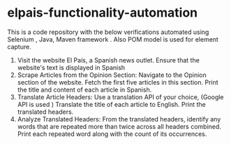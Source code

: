 # elpais-functionality-automation
This is a code repository with the below verifications automated using Selenium , Java,  Maven framework . Also POM model is used for element capture. 

1. Visit the website El País, a Spanish news outlet.
Ensure that the website's text is displayed in Spanish 
2. Scrape Articles from the Opinion Section:
Navigate to the Opinion section of the website.
Fetch the first five articles in this section.
Print the title and content of each article in Spanish.
4. Translate Article Headers:
Use a translation API of your choice, (Google API is used ) 
Translate the title of each article to English.
Print the translated headers.
5. Analyze Translated Headers:
From the translated headers, identify any words that are repeated more than twice across all headers combined.
Print each repeated word along with the count of its occurrences.
